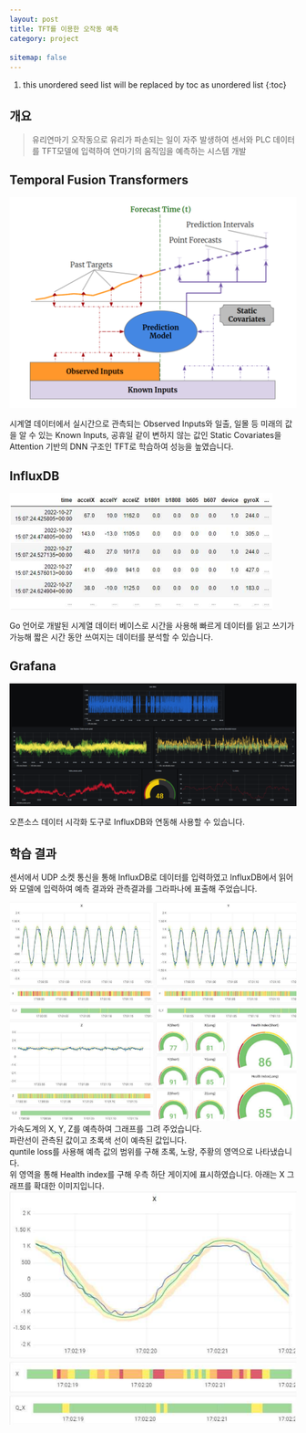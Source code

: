 ```yaml
---
layout: post
title: TFT를 이용한 오작동 예측
category: project

sitemap: false
---
```

1. this unordered seed list will be replaced by toc as unordered list
{:toc}




## 개요
> 유리연마기 오작동으로 유리가 파손되는 일이 자주 발생하여 센서와 PLC 데이터를 TFT모델에 입력하여 연마기의 움직임을 예측하는 시스템 개발

## Temporal Fusion Transformers
![](/assets/img/post/유리연마기/TFT1.png)

시계열 데이터에서 실시간으로 관측되는 Observed Inputs와 일출, 일몰 등 미래의 값을 알 수 있는 Known Inputs, 공휴일 같이 변하지 않는 값인 Static Covariates을 Attention 기반의 DNN 구조인 TFT로 학습하여 성능을 높였습니다.
## InfluxDB
![](/assets/img/post/유리연마기/influxdb.png)

Go 언어로 개발된 시계열 데이터 베이스로 시간을 사용해 빠르게 데이터를 읽고 쓰기가 가능해 짧은 시간 동안 쓰여지는 데이터를 분석할 수 있습니다.
## Grafana
![](/assets/img/post/유리연마기/grafana.png)

오픈소스 데이터 시각화 도구로 InfluxDB와 연동해 사용할 수 있습니다.
## 학습 결과
센서에서 UDP 소켓 통신을 통해 InfluxDB로 데이터를 입력하였고 InfluxDB에서 읽어와 모델에 입력하여 예측 결과와 관측결과를 그라파나에 표출해 주었습니다.

![](/assets/img/post/유리연마기/결과1.png)
가속도계의 X, Y, Z를 예측하여 그래프를 그려 주었습니다.  
파란선이 관측된 값이고 초록색 선이 예측된 값입니다.  
quntile loss를 사용해 예측 값의 범위를 구해 초록, 노랑, 주황의 영역으로 나타냈습니다.  
위 영역을 통해 Health index를 구해 우측 하단 게이지에 표시하였습니다.
아래는 X 그래프를 확대한 이미지입니다.  
![](/assets/img/post/유리연마기/결과2.png)
